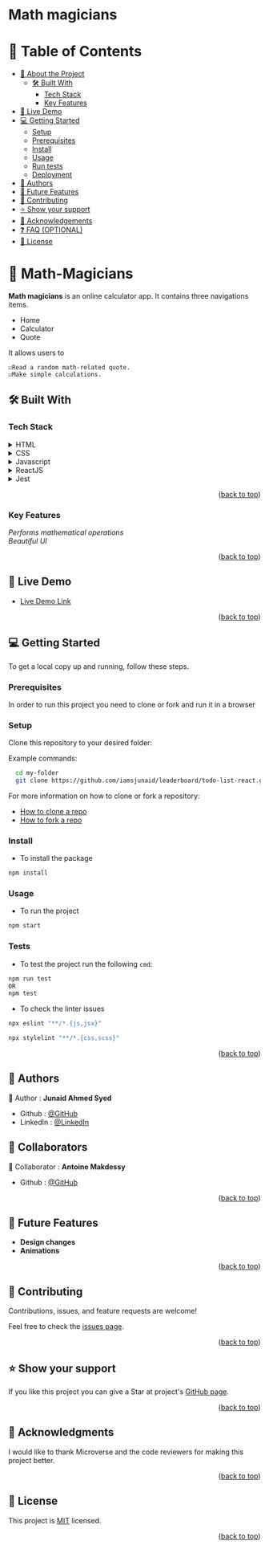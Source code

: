  
<a id="readme-top"></a>

# Math magicians

# 📗 Table of Contents

- [📖 About the Project](#about-project)
  - [🛠 Built With](#built-with)
    - [Tech Stack](#tech-stack)
    - [Key Features](#key-features)
- [🚀 Live Demo](#live-demo)
- [💻 Getting Started](#getting-started)
  - [Setup](#setup)
  - [Prerequisites](#prerequisites)
  - [Install](#install)
  - [Usage](#usage)
  - [Run tests](#run-tests)
  - [Deployment](#triangular_flag_on_post-deployment)
- [👥 Authors](#authors)
- [🔭 Future Features](#future-features)
- [🤝 Contributing](#contributing)
- [⭐️ Show your support](#support)
- [🙏 Acknowledgements](#acknowledgements)
- [❓ FAQ (OPTIONAL)](#faq)
- [📝 License](#license)

<!-- PROJECT DESCRIPTION -->

# 📖 Math-Magicians <a name="about-project"></a>

**Math magicians** is an online calculator app. It contains three navigations items.
<ul>
<li>Home</li>
<li>Calculator</li>
<li>Quote</li>
</ul>

It allows users to 

    ☑️Read a random math-related quote.
    ☑️Make simple calculations.
      
 
## 🛠 Built With <a name="built-with"></a>

### Tech Stack <a name="tech-stack"></a>

<details>
  <summary>HTML</summary>
  <ul>
    <li><a href="https://developer.mozilla.org/en-US/docs/Web/HTML">index.html</a></li>
  </ul>
</details>

<details>
<summary>CSS</summary>
  <ul>
    <li><a href="https://developer.mozilla.org/en-US/docs/Web/CSS">style.css</a></li>
  </ul>
</details>

<details>
  <summary>Javascript</summary>
  <ul>
    <li><a href="https://developer.mozilla.org/en-US/docs/Web/JavaScript">script.js</a></li>
  </ul>
</details>

<details>
  <summary>ReactJS</summary>
  <ul>
    <li><a href="https://legacy.reactjs.org/docs/getting-started.html">ReactJS</a></li>
  </ul>
</details>

<details>
  <summary>Jest</summary>
  <ul>
    <li><a href="https://jestjs.io/">Jest</a></li>
  </ul>
</details>

<p align="right">(<a href="#readme-top">back to top</a>)</p>

### Key Features <a name="key-features"></a>

*Performs mathematical operations*<br>
*Beautiful UI*

<p align="right">(<a href="#readme-top">back to top</a>)</p>

## 🚀 Live Demo <a name="live-demo"></a>

- [Live Demo Link](https://math-magicians-cg1v.onrender.com/)

<p align="right">(<a href="#readme-top">back to top</a>)</p>

## 💻 Getting Started <a name="getting-started"></a>

To get a local copy up and running, follow these steps.

### Prerequisites

In order to run this project you need to clone or fork and run it in a browser

### Setup

Clone this repository to your desired folder:

Example commands:

```sh
  cd my-folder
  git clone https://github.com/iamsjunaid/leaderboard/todo-list-react.git
```
For more information on how to clone or fork a repository:
- <a href="https://docs.github.com/en/repositories/creating-and-managing-repositories/cloning-a-repository">How to clone a repo</a>
- <a href="https://docs.github.com/en/get-started/quickstart/fork-a-repo">How to fork a repo</a>

### Install

- To install the package 
```sh
npm install
```

### Usage

- To run the project

```sh
npm start
```

### Tests

- To test the project run the following `cmd`:

```sh
npm run test
OR
npm test
```

- To check the linter issues

```sh
npx eslint "**/*.{js,jsx}"
``` 

```sh
npx stylelint "**/*.{css,scss}"
```

<p align="right">(<a href="#readme-top">back to top</a>)</p>

<!-- AUTHORS -->

## 👥 Authors <a name="authors"></a>

👤 Author : **Junaid Ahmed Syed**

- Github : [@GitHub](https://github.com/iamsjunaid)
- LinkedIn : [@LinkedIn](https://www.linkedin.com/in/junaid-syed-058b2779/)

<!-- COLLABORATORS -->

## 👥 Collaborators <a name="authors"></a>

👤 Collaborator : **Antoine Makdessy**

- Github : [@GitHub](https://github.com/ANTOINE1128)

<p align="right">(<a href="#readme-top">back to top</a>)</p>

## 🔭 Future Features <a name="future-features"></a>


- **Design changes**
- **Animations**

<p align="right">(<a href="#readme-top">back to top</a>)</p>

## 🤝 Contributing <a name="contributing"></a>

Contributions, issues, and feature requests are welcome!

Feel free to check the [issues page](https://github.com/iamsjunaid/math-magicians/issues ).

<p align="right">(<a href="#readme-top">back to top</a>)</p>

## ⭐️ Show your support <a name="support"></a>

If you like this project you can give a Star at project's [GitHub page](https://github.com/iamsjunaid/math-magicians).

<p align="right">(<a href="#readme-top">back to top</a>)</p>

## 🙏 Acknowledgments <a name="acknowledgements"></a>

I would like to thank Microverse and the code reviewers for making this project better.

<p align="right">(<a href="#readme-top">back to top</a>)</p>

## 📝 License <a name="license"></a>

This project is [MIT](https://github.com/iamsjunaid/math-magicians/blob/dev/LICENSE) licensed.

<p align="right">(<a href="#readme-top">back to top</a>)</p>

